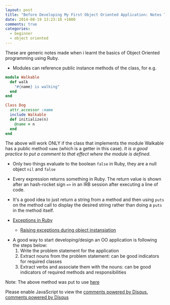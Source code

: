 ```yaml
---
layout: post
title: "Before Developing My First Object Oriented Application: Notes To Self"
date: 2014-08-19 13:23:18 +1000
comments: true
categories:
  - beginner
  - object oriented
---
```


These are generic notes made when i learnt the basics of Object Oriented programming using Ruby.

<!-- more -->

- Modules can reference public instance methods of the class, for e.g.

``` ruby Modules Referencing Instance Methods
module Walkable
  def walk
    "#{name} is walking"
  end
end

Class Dog
  attr_accessor :name
  include Walkable
  def initialize(n)
    @name = n
  end
end
```

The above will work ONLY if the class that implements the module Walkable has a public method ```name``` (which is a getter in this case).
*It is a good practice to put a comment to that effect where the module is defined.*

- Only two things evaluate to the boolean ```false``` in Ruby, they are a null object ```nil``` and ```false```

- Every expression returns something in Ruby.
The return value is shown after an hash-rocket sign ```=>``` in an IRB session after executing a
  line of code.

- It's a good idea to just return a string from a method and then using ```puts``` on the method call to display the desired string rather than doing a ```puts``` in the method itself.

<ul>
 <li><a href='http://www.skorks.com/2009/09/ruby-exceptions-and-exception-handling'>Exceptions in Ruby</a></li>
 <ul>
 <li><a href='http://stackoverflow.com/questions/1485114/ruby-constructors-and-exceptions'>Raising exceptions during object instansiation</a></li>
 </ul>
</ul>

- A good way to start developing/design an OO application is following the steps below:
  1. Write the problem statement for the application
  2. Extract nouns from the problem statement: can be good indicators for required classes
  3. Extract verbs and associate them with the nouns: can be good indicators of required methods and responsibilities

Note: The above method was put to use [here](/blog/2014/09/01/my-first-object-oriented-application-s-console-based-black-jack/)


<div id="disqus_thread"></div>
<script type="text/javascript">
    /* * * CONFIGURATION VARIABLES: EDIT BEFORE PASTING INTO YOUR WEBPAGE * * */
    var disqus_shortname = 'ppjgithubio'; // required: replace example with your forum shortname

    /* * * DON'T EDIT BELOW THIS LINE * * */
    (function() {
        var dsq = document.createElement('script'); dsq.type = 'text/javascript'; dsq.async = true;
        dsq.src = '//' + disqus_shortname + '.disqus.com/embed.js';
        (document.getElementsByTagName('head')[0] || document.getElementsByTagName('body')[0]).appendChild(dsq);
    })();
</script>
<noscript>Please enable JavaScript to view the <a href="http://disqus.com/?ref_noscript">comments powered by Disqus.</a></noscript>
<a href="http://disqus.com" class="dsq-brlink">comments powered by <span class="logo-disqus">Disqus</span></a>
